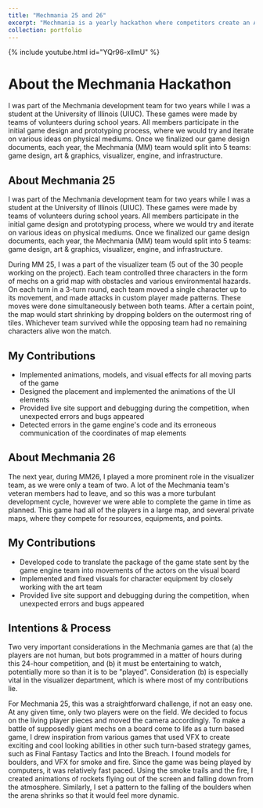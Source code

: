 ```yaml
---
title: "Mechmania 25 and 26"
excerpt: "Mechmania is a yearly hackathon where competitors create an AI that can play a specific game against the bots created by other players. I was one of the developers creating the yearly games. <br/><img src='/images/MM25Thumbnail.png' width='480' height='360'>"
collection: portfolio
---
```

{% include youtube.html id="YQr96-xllmU" %}
# About the Mechmania Hackathon
I was part of the Mechmania development team for two years while I was a student at the University of Illinois (UIUC). These games were made by teams of volunteers during school years. All members participate in the initial game design and prototyping process, where we would try and iterate on various ideas on physical mediums. Once we finalized our game design documents, each year, the Mechmania (MM) team would split into 5 teams: game design, art & graphics, visualizer, engine, and infrastructure. 
## About Mechmania 25
I was part of the Mechmania development team for two years while I was a student at the University of Illinois (UIUC). These games were made by teams of volunteers during school years. All members participate in the initial game design and prototyping process, where we would try and iterate on various ideas on physical mediums. Once we finalized our game design documents, each year, the Mechmania (MM) team would split into 5 teams: game design, art & graphics, visualizer, engine, and infrastructure. 

During MM 25, I was a part of the visualizer team (5 out of the 30 people working on the project). Each team controlled three characters in the form of mechs on a grid map with obstacles and various environmental hazards. On each turn in a 3-turn round, each team moved a single character up to its movement, and made attacks in custom player made patterns. These moves were done simultaneously between both teams. After a certain point, the map would start shrinking by dropping bolders on the outermost ring of tiles. Whichever team survived while the opposing team had no remaining characters alive won the match.
## My Contributions
- Implemented animations, models, and visual effects for all moving parts of the game
- Designed the placement and implemented the animations of the UI elements
- Provided live site support and debugging during the competition, when unexpected errors and bugs appeared
- Detected errors in the game engine's code and its erroneous communication of the coordinates of map elements
## About Mechmania 26
The next year, during MM26, I played a more prominent role in the visualizer team, as we were only a team of two. A lot of the Mechmania team's veteran members had to leave, and so this was a more turbulant development cycle, however we were able to complete the game in time as planned. This game had all of the players in a large map, and several private maps, where they compete for resources, equipments, and points.
## My Contributions
- Developed code to translate the package of the game state sent by the game engine team into movements of the actors on the visual board
- Implemented and fixed visuals for character equipment by closely working with the art team
- Provided live site support and debugging during the competition, when unexpected errors and bugs appeared
## Intentions & Process
Two very important considerations in the Mechmania games are that (a) the players are not human, but bots programmed in a matter of hours during this 24-hour competition, and (b) it must be entertaining to watch, potentially more so than it is to be "played". Consideration (b) is especially vital in the visualizer department, which is where most of my contributions lie.

For Mechmania 25, this was a straightforward challenge, if not an easy one. At any given time, only two players were on the field. We decided to focus on the living player pieces and moved the camera accordingly. To make a battle of supposedly giant mechs on a board come to life as a turn based game, I drew inspiration from various games that used VFX to create exciting and cool looking abilities in other such turn-based strategy games, such as Final Fantasy Tactics and Into the Breach. I found models for boulders, and VFX for smoke and fire. Since the game was being played by computers, it was relatively fast paced. Using the smoke trails and the fire, I created animations of rockets flying out of the screen and falling down from the atmosphere. Similarly, I set a pattern to the falling of the boulders when the arena shrinks so that it would feel more dynamic.